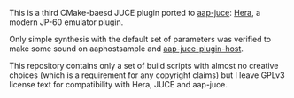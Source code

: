 This is a third CMake-baesd JUCE plugin ported to [aap-juce](https://github.com/atsushieno/aap-juce): [Hera](https://github.com/jpcima/Hera), a modern JP-60 emulator plugin.

Only simple synthesis with the default set of parameters was verified to make some sound on aaphostsample and [aap-juce-plugin-host](https://github.com/atsushieno/aap-juce-plugin-host).

This repository contains only a set of build scripts with almost no creative choices (which is a requirement for any copyright claims) but I leave GPLv3 license text for compatibility with Hera, JUCE and aap-juce.
